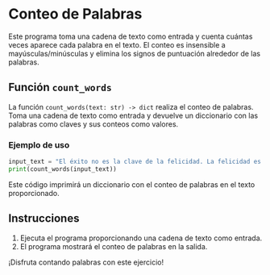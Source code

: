 # Conteo de Palabras

Este programa toma una cadena de texto como entrada y cuenta cuántas veces aparece cada palabra en el texto. El conteo es insensible a mayúsculas/minúsculas y elimina los signos de puntuación alrededor de las palabras.

## Función `count_words`

La función `count_words(text: str) -> dict` realiza el conteo de palabras. Toma una cadena de texto como entrada y devuelve un diccionario con las palabras como claves y sus conteos como valores.

### Ejemplo de uso

```python
input_text = "El éxito no es la clave de la felicidad. La felicidad es la clave del éxito. Si amas lo que haces, tendrás éxito"
print(count_words(input_text))
```

Este código imprimirá un diccionario con el conteo de palabras en el texto proporcionado.

## Instrucciones

1. Ejecuta el programa proporcionando una cadena de texto como entrada.
2. El programa mostrará el conteo de palabras en la salida.

¡Disfruta contando palabras con este ejercicio!
